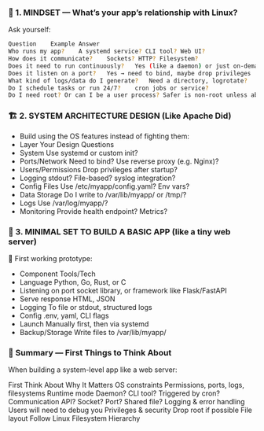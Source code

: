 ### 🧠 1. MINDSET — What’s your app’s relationship with Linux?
Ask yourself:
```bash
Question	Example Answer
Who runs my app?	A systemd service? CLI tool? Web UI?
How does it communicate?	Sockets? HTTP? Filesystem?
Does it need to run continuously?	Yes (like a daemon) or just on-demand
Does it listen on a port?	Yes → need to bind, maybe drop privileges
What kind of logs/data do I generate?	Need a directory, logrotate?
Do I schedule tasks or run 24/7?	cron jobs or service?
Do I need root? Or can I be a user process?	Safer is non-root unless absolutely needed
```

### 🏗️ 2. SYSTEM ARCHITECTURE DESIGN (Like Apache Did)

- Build using the OS features instead of fighting them:
- Layer	Your Design Questions
- System	Use systemd or custom init?
- Ports/Network	Need to bind? Use reverse proxy (e.g. Nginx)?
- Users/Permissions	Drop privileges after startup?
- Logging	stdout? File-based? syslog integration?
- Config Files	Use /etc/myapp/config.yaml? Env vars?
- Data Storage	Do I write to /var/lib/myapp/ or /tmp/?
- Logs	Use /var/log/myapp/?
- Monitoring	Provide health endpoint? Metrics?

###  🧩 3. MINIMAL SET TO BUILD A BASIC APP (like a tiny web server)
🧪 First working prototype:
- Component	Tools/Tech
- Language	Python, Go, Rust, or C
- Listening on port	socket library, or framework like Flask/FastAPI
- Serve response	HTML, JSON
- Logging	To file or stdout, structured logs
- Config	.env, yaml, CLI flags
- Launch	Manually first, then via systemd
- Backup/Storage	Write files to /var/lib/myapp/

###  🧭 Summary — First Things to Think About
When building a system-level app like a web server:

First Think About	Why It Matters
OS constraints	Permissions, ports, logs, filesystems
Runtime mode	Daemon? CLI tool? Triggered by cron?
Communication	API? Socket? Port? Shared file?
Logging & error handling	Users will need to debug you
Privileges & security	Drop root if possible
File layout	Follow Linux Filesystem Hierarchy
